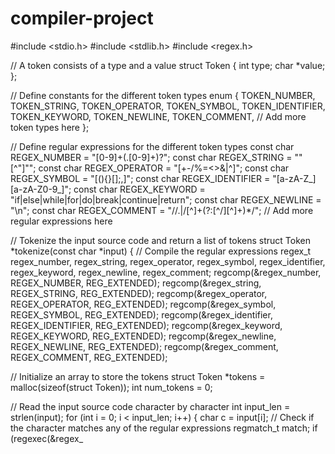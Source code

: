 # compiler-project
#include <stdio.h>
#include <stdlib.h>
#include <regex.h>

// A token consists of a type and a value
struct Token {
int type;
char *value;
};

// Define constants for the different token types
enum {
TOKEN_NUMBER,
TOKEN_STRING,
TOKEN_OPERATOR,
TOKEN_SYMBOL,
TOKEN_IDENTIFIER,
TOKEN_KEYWORD,
TOKEN_NEWLINE,
TOKEN_COMMENT,
// Add more token types here
};

// Define regular expressions for the different token types
const char REGEX_NUMBER = "[0-9]+(\.[0-9]+)?";
const char REGEX_STRING = ""[^"]"";
const char REGEX_OPERATOR = "[+\-/%=<>&|^]";
const char REGEX_SYMBOL = "[(){}\[\];,]";
const char REGEX_IDENTIFIER = "[a-zA-Z_][a-zA-Z0-9_]";
const char REGEX_KEYWORD = "if|else|while|for|do|break|continue|return";
const char REGEX_NEWLINE = "\n";
const char REGEX_COMMENT = "//.|/\[^]\+(?:[^/][^]\+)*/";
// Add more regular expressions here

// Tokenize the input source code and return a list of tokens
struct Token *tokenize(const char *input) {
// Compile the regular expressions
regex_t regex_number, regex_string, regex_operator, regex_symbol,
regex_identifier, regex_keyword, regex_newline, regex_comment;
regcomp(&regex_number, REGEX_NUMBER, REG_EXTENDED);
regcomp(&regex_string, REGEX_STRING, REG_EXTENDED);
regcomp(&regex_operator, REGEX_OPERATOR, REG_EXTENDED);
regcomp(&regex_symbol, REGEX_SYMBOL, REG_EXTENDED);
regcomp(&regex_identifier, REGEX_IDENTIFIER, REG_EXTENDED);
regcomp(&regex_keyword, REGEX_KEYWORD, REG_EXTENDED);
regcomp(&regex_newline, REGEX_NEWLINE, REG_EXTENDED);
regcomp(&regex_comment, REGEX_COMMENT, REG_EXTENDED);

// Initialize an array to store the tokens
struct Token *tokens = malloc(sizeof(struct Token));
int num_tokens = 0;

// Read the input source code character by character
int input_len = strlen(input);
for (int i = 0; i < input_len; i++) {
char c = input[i];
// Check if the character matches any of the regular expressions
regmatch_t match;
if (regexec(&regex_
